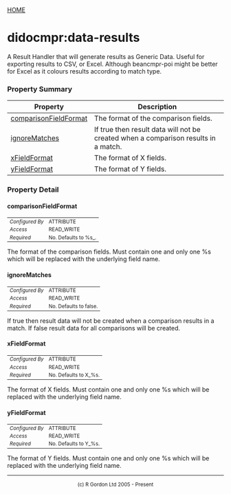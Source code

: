 [HOME](../../../README.md)
# didocmpr:data-results

A Result Handler that will generate results as Generic Data.
Useful for exporting results to CSV, or Excel. Although beancmpr-poi might be
better for Excel as it colours results according to match type.

### Property Summary

| Property | Description |
| -------- | ----------- |
| [comparisonFieldFormat](#propertycomparisonfieldformat) | The format of the comparison fields. | 
| [ignoreMatches](#propertyignorematches) | If true then result data will not be created when a comparison results in a match. | 
| [xFieldFormat](#propertyxfieldformat) | The format of X fields. | 
| [yFieldFormat](#propertyyfieldformat) | The format of Y fields. | 


### Property Detail
#### comparisonFieldFormat <a name="propertycomparisonfieldformat"></a>

<table style='font-size:smaller'>
      <tr><td><i>Configured By</i></td><td>ATTRIBUTE</td></tr>
      <tr><td><i>Access</i></td><td>READ_WRITE</td></tr>
      <tr><td><i>Required</i></td><td>No. Defaults to %s_.</td></tr>
</table>

The format of the comparison fields. Must contain one and only one %s which will be replaced
with the underlying field name.

#### ignoreMatches <a name="propertyignorematches"></a>

<table style='font-size:smaller'>
      <tr><td><i>Configured By</i></td><td>ATTRIBUTE</td></tr>
      <tr><td><i>Access</i></td><td>READ_WRITE</td></tr>
      <tr><td><i>Required</i></td><td>No. Defaults to false.</td></tr>
</table>

If true then result data will not be created
when a comparison results in a match. If false result data
for all comparisons will be created.

#### xFieldFormat <a name="propertyxfieldformat"></a>

<table style='font-size:smaller'>
      <tr><td><i>Configured By</i></td><td>ATTRIBUTE</td></tr>
      <tr><td><i>Access</i></td><td>READ_WRITE</td></tr>
      <tr><td><i>Required</i></td><td>No. Defaults to X_%s.</td></tr>
</table>

The format of X fields. Must contain one and only one %s which will be replaced
with the underlying field name.

#### yFieldFormat <a name="propertyyfieldformat"></a>

<table style='font-size:smaller'>
      <tr><td><i>Configured By</i></td><td>ATTRIBUTE</td></tr>
      <tr><td><i>Access</i></td><td>READ_WRITE</td></tr>
      <tr><td><i>Required</i></td><td>No. Defaults to Y_%s.</td></tr>
</table>

The format of Y fields. Must contain one and only one %s which will be replaced
with the underlying field name.


-----------------------

<div style='font-size: smaller; text-align: center;'>(c) R Gordon Ltd 2005 - Present</div>
